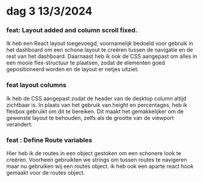 # dag 3 13/3/2024



### feat: Layout added and column scroll fixed.

Ik heb een React layout toegevoegd, voornamelijk bedoeld voor gebruik in het dashboard om een schone layout te creëren tussen de navigatie en de rest van het dashboard. Daarnaast heb ik ook de CSS aangepast om alles in een mooie flex-structuur te plaatsen, zodat de elementen goed gepositioneerd worden en de layout er netjes uitziet.

### feat layout columns&#x20;

Ik heb de CSS aangepast zodat de header van de desktop column altijd zichtbaar is. In plaats van het gebruik van height en percentages, heb ik flexbox gebruikt om dit te bereiken. Dit maakt het gemakkelijker om de gewenste layout te behouden, zelfs als de grootte van de viewport verandert.

### feat : Define Route variables

Hier heb ik de routes in een object gestoken om een schonere look te creëren. Voorheen gebruikten we strings om tussen routes te navigeren maar nu gebruiken wij een routes object. ik heb ook een aparte react hook gemaakt voor de routes object.

